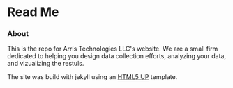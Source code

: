 # Read Me

### About
This is the repo for Arris Technologies LLC's website.  We are a small firm dedicated to helping you design data collection efforts, analyzing your data, and vizualizing the restuls.

The site was build with jekyll using an [HTML5 UP](https://html5up.net/) template.

